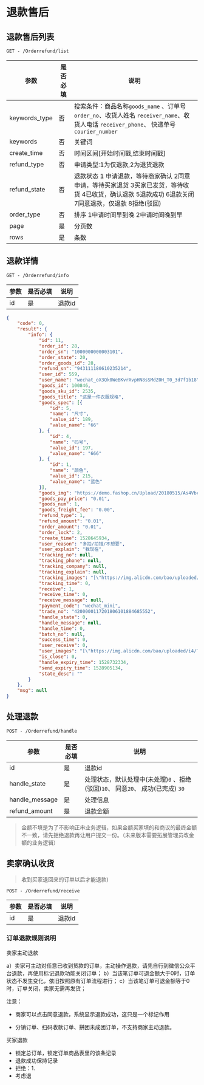 # 退款售后
## 	退款售后列表

```html
GET - /Orderrefund/list
```

| 参数          | 是否必填 | 说明                                                         |
| ------------- | -------- | ------------------------------------------------------------ |
| keywords_type | 否       | 搜索条件：商品名称`goods_name` 、订单号`order_no`、收货人姓名 `receiver_name`、收货人电话 `receiver_phone`、 快递单号`courier_number` |
| keywords      | 否       | 关键词                                                       |
| create_time   | 否       | 时间区间[开始时间戳,结束时间戳]                              |
| refund_type   | 否       | 申请类型:1为仅退款,2为退货退款                               |
| refund_state  | 否       | 退款状态 1 申请退款，等待商家确认 2同意申请，等待买家退货 3买家已发货，等待收货  4已收货，确认退款 5退款成功 6退款关闭 7同意退款，仅退款 8拒绝(驳回) |
| order_type    | 否       | 排序 1申请时间早到晚  2申请时间晚到早                        |
| page          | 是       | 分页数                                                       |
| rows          | 是       | 条数                                                         |

## 退款详情

```html
GET - /Orderrefund/info
```

| 参数   | 是否必填 | 说明   |
| ---- | ---- | ---- |
| id   | 是    | 退款id |

```json
{
	"code": 0,
	"result": {
		"info": {
			"id": 11,
			"order_id": 28,
			"order_sn": "1000000000003101",
			"order_state": 20,
			"order_goods_id": 28,
			"refund_sn": "943111180610235214",
			"user_id": 559,
			"user_name": "wechat_oX3Qk0WeBKvrXvpHN8sSMdZ0H_T0_3d7f1b18",
			"goods_id": 100846,
			"goods_sku_id": 2535,
			"goods_title": "这是一件衣服规格",
			"goods_spec": [{
				"id": 5,
				"name": "尺寸",
				"value_id": 189,
				"value_name": "66"
			}, {
				"id": 4,
				"name": "码号",
				"value_id": 197,
				"value_name": "666"
			}, {
				"id": 1,
				"name": "颜色",
				"value_id": 215,
				"value_name": "蓝色"
			}],
			"goods_img": "https://demo.fashop.cn/Upload/20180515/As4VbciJEea6xu8.jpeg",
			"goods_pay_price": "0.01",
			"goods_num": 1,
			"goods_freight_fee": "0.00",
			"refund_type": 1,
			"refund_amount": "0.01",
			"order_amount": "0.01",
			"order_lock": 2,
			"create_time": 1528645934,
			"user_reason": "多拍/拍错/不想要",
			"user_explain": "我现在",
			"tracking_no": null,
			"tracking_phone": null,
			"tracking_company": null,
			"tracking_explain": null,
			"tracking_images": "[\"https://img.alicdn.com/bao/uploaded/i4/TB2GbSCmLiSBuNkSnhJXXbDcpXa_!!0-rate.jpg_400x400.jpg\", \"https://img.alicdn.com/bao/uploaded/i1/TB2MVb9s7SWBuNjSszdXXbeSpXa_!!0-rate.jpg_400x400.jpg\"]",
			"tracking_time": 0,
			"receive": 1,
			"receive_time": 0,
			"receive_message": null,
			"payment_code": "wechat_mini",
			"trade_no": "4200000117201806101884685552",
			"handle_state": 0,
			"handle_message": null,
			"handle_time": 0,
			"batch_no": null,
			"success_time": 0,
			"user_receive": 0,
			"user_images": "[\"https://img.alicdn.com/bao/uploaded/i4/TB2GbSCmLiSBuNkSnhJXXbDcpXa_!!0-rate.jpg_400x400.jpg\", \"https://img.alicdn.com/bao/uploaded/i1/TB2MVb9s7SWBuNjSszdXXbeSpXa_!!0-rate.jpg_400x400.jpg\"]",
			"is_close": 0,
			"handle_expiry_time": 1528732334,
			"send_expiry_time": 1528905134,
			"state_desc": ""
		}
	},
	"msg": null
}
```



## 处理退款

```html
POST - /Orderrefund/handle
```

| 参数           | 是否必填 | 说明                                                         |
| -------------- | -------- | ------------------------------------------------------------ |
| id             | 是       | 退款id                                                       |
| handle_state   | 是       | 处理状态，默认处理中(未处理)`0`  、拒绝(驳回)`10`、 同意`20`、 成功(已完成) `30` |
| handle_message | 是       | 处理信息                                                     |
| refund_amount  | 是       | 退款金额                                                     |

> 金额不填是为了不影响正串业务逻辑，如果金额买家填的和商议的最终金额不一致，请先拒绝退款再让用户提交一份。（未来版本需要拓展管理员改金额的业务逻辑）

## 卖家确认收货

> 收到买家退回来的订单以后才能退款)

```html
POST - /Orderrefund/receive
```

| 参数   | 是否必填 | 说明   |
| ---- | ---- | ---- |
| id   | 是    | 退款id |

### 订单退款规则说明

卖家主动退款

a）卖家可主动对任意已收到货款的订单，主动操作退款，请先自行到微信公众平台退款，再使用标记退款功能关闭订单；
b）当该笔订单可退金额大于0时，订单状态不发生变化，依旧按照原有订单流程进行；
c）当该笔订单可退金额等于0时，订单关闭，卖家无需再发货；

注意：

- 商家可以点击同意退款，系统显示退款成功，这只是一个标记作用


- 分销订单、扫码收款订单、拼团未成团订单，不支持商家主动退款。



买家退款

- 锁定总订单，锁定订单商品表里的该条记录
- 退款成功保持记录
- 拒绝：1.
- 考虑退
